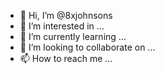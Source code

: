 - 👋 Hi, I’m @8xjohnsons
- 👀 I’m interested in ...
- 🌱 I’m currently learning ...
- 💞️ I’m looking to collaborate on ...
- 📫 How to reach me ...

<!---
8xjohnsons/8xjohnsons is a ✨ special ✨ repository because its `README.md` (this file) appears on your GitHub profile.
You can click the Preview link to take a look at your changes.
--->
